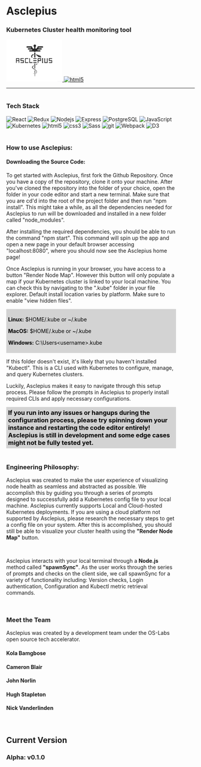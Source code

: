 <h1>Asclepius</h1>

<h3>Kubernetes Cluster health monitoring tool</h3>

<a href="link to splash page" >
  <img alt="html5" src="client\src\assets\AsclepiusLogoOld.png" style="width: 150px" />
</a>
<a href="https://medium.com/@osasclepius/fbe705188af0" >
  <img alt="html5" src="https://miro.medium.com/v2/resize:fit:8978/1*s986xIGqhfsN8U--09_AdA.png" style="width: 150px; background-color: whitesmoke" />
</a>
<hr>
<div style="width: 90%; display: flex;">
  <div>
  <h3>Tech Stack</h3>
    <div width="500px">
      <img alt="React" src="https://img.shields.io/badge/-React-61DAFB?style=for-the-badge&logo=react&logoColor=white" />
      <img alt="Redux" src="https://img.shields.io/badge/-Redux-764ABC?style=for-the-badge&logo=redux&logoColor=white" />
      <img alt="Nodejs" src="https://img.shields.io/badge/-Nodejs-43853d?style=for-the-badge&logo=Node.js&logoColor=white" />
      <img alt="Express" src="https://img.shields.io/badge/-Express-000000?style=for-the-badge&logo=express&logoColor=white" />
      <img alt="PostgreSQL" src="https://img.shields.io/badge/PostgreSQL-316192.svg?style=for-the-badge&logo=postgresql&logoColor=white" />
      <img alt="JavaScript" src="https://img.shields.io/badge/-JavaScript-F7DF1E?logo=javascript&logoColor=white&style=for-the-badge" />
      <br>
      <img alt="Kubernetes" src="https://img.shields.io/badge/kubernetes-%23326ce5.svg?style=for-the-badge&logo=kubernetes&logoColor=white" />
      <img alt="html5" src="https://img.shields.io/badge/-HTML5-E34F26?style=for-the-badge&logo=html5&logoColor=white" />
      <img alt="css3" src="https://img.shields.io/badge/-CSS3-1572B6?style=for-the-badge&logo=html5&logoColor=white" />
      <img alt="Sass" src="https://img.shields.io/badge/-Sass-CC6699?style=for-the-badge&logo=sass&logoColor=white" />
      <img alt="git" src="https://img.shields.io/badge/-Git-F05032?style=for-the-badge&logo=git&logoColor=white" />
      <img alt="Webpack" src="https://img.shields.io/badge/-Webpack-8DD6F9?style=for-the-badge&logo=webpack&logoColor=white" />
      <img alt="D3" src="https://img.shields.io/badge/-D3-F9A03C?style=for-the-badge&logo=d3.js&logoColor=white" />
    </div>
    <br>
    <div>
    <h3>How to use Asclepius:</h3>
    <h4>Downloading the Source Code:</h4>
    <p>To get started with Asclepius, first fork the Github Repository. Once you have a copy of the repository, clone it onto your machine. After you've cloned the repository into the folder of your choice, open the folder in your code editor and start a new terminal. Make sure that you are cd'd into the root of the project folder and then run "npm install". This might take a while, as all the dependencies needed for Asclepius to run will be downloaded and installed in a new folder called "node_modules".</p>
    <p>After installing the required dependencies, you should be able to run the command "npm start". This command will spin up the app and open a new page in your default browser accessing "localhost:8080", where you should now see the Asclepius home page!</p>
    <p>Once Asclepius is running in your browser, you have access to a button "Render Node Map". However this button will only populate a map if your Kubernetes cluster is linked to your local machine. You can check this by navigating to the ".kube" folder in your file explorer. Default install location varies by platform. Make sure to enable "view hidden files".</p>
    <div style="color: black; background-color: lightgrey; padding: 5px; margin: 0px">
    <p><strong>Linux:</strong> $HOME/.kube or ~/.kube
    
<strong>MacOS:</strong> $HOME/.kube or ~/.kube

<strong>Windows:</strong> C:\Users\<username>\.kube</p>

</div>
    <p>If this folder doesn't exist, it's likely that you haven't installed "Kubectl". This is a CLI used with Kubernetes to configure, manage, and query Kubernetes clusters.</p>
    <p>Luckily, Asclepius makes it easy to navigate through this setup process. Please follow the prompts in Asclepius to properly install required CLIs and apply necessary configurations.</p>
<div style="background-color: lightgrey; padding: 5px; margin: 0px">
  <h3 style=" margin: 0px; color: black">If you run into any issues or hangups during the configuration process, please try spinning down your instance and restarting the code editor entirely! Asclepius is still in development and some edge cases might not be fully tested yet.</h3>
</div>
<br>
<h3>Engineering Philosophy:</h3>
<p>Asclepius was created to make the user experience of visualizing node health as seamless and abstracted as possible. We accomplish this by guiding you through a series of prompts designed to successfully add a Kubernetes config file to your local machine. Asclepius currently supports Local and Cloud-hosted Kubernetes deployments. If you are using a cloud platform not supported by Asclepius, please research the necessary steps to get a config file on your system. After this is accomplished, you should still be able to visualize your cluster health using the <strong>"Render Node Map"</strong> button.</p>
<br>
<p>Asclepius interacts with your local terminal through a <strong>Node.js</strong> method called <strong>"spawnSync"</strong>. As the user works through the series of prompts and checks on the client side, we call spawnSync for a variety of functionality including: Version checks, Login authentication, Configuration and Kubectl metric retrieval commands.</p>
<p></p>
</div>
<br>
<h3>Meet the Team</h3>
<p>Asclepius was created by a development team under the OS-Labs open source tech accelerator.</p>
<h4>Kola Bamgbose</h4>
<h4>Cameron Blair</h4>
<h4>John Norlin</h4>
<h4>Hugh Stapleton</h4>
<h4>Nick Vanderlinden</h4>
<br>
<h2>Current Version</h2>
<h3>Alpha: v0.1.0</h3>
  </div>
</div>
